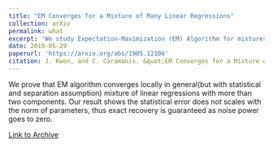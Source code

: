 ```yaml
---
title: "EM Converges for a Mixture of Many Linear Regressions"
collection: arXiv
permalink: what
excerpt: 'We study Expectation-Maximization (EM) Algorithm for mixtures of  linear regressions with more than two components. With initialization as good as O(1/k^2) and SNR assumption more than O(1/k^2), we guarantee local convergence of the EM Algorithm.'
date: 2019-05-29
paperurl: 'https://arxiv.org/abs/1905.12106'
citation: J. Kwon, and C. Caramanis. &quot;EM Converges for a Mixture of Many Linear Regressions&quot; <i>Preprint, under review.</i>
---
```


We prove that EM algorithm converges locally in general(but with statistical and separation assumption) mixture of linear regressions with more than two components. Our result shows the statistical error does not scales with the norm of parameters, thus exact recovery is guaranteed as noise power goes to zero. 

[Link to Archive](https://arxiv.org/abs/1905.12106)